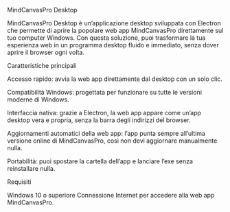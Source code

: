 MindCanvasPro Desktop

MindCanvasPro Desktop è un’applicazione desktop sviluppata con Electron che permette di aprire la popolare web app MindCanvasPro direttamente sul tuo computer Windows. Con questa soluzione, puoi trasformare la tua esperienza web in un programma desktop fluido e immediato, senza dover aprire il browser ogni volta.

Caratteristiche principali

Accesso rapido: avvia la web app direttamente dal desktop con un solo clic.

Compatibilità Windows: progettata per funzionare su tutte le versioni moderne di Windows.

Interfaccia nativa: grazie a Electron, la web app appare come un’app desktop vera e propria, senza la barra degli indirizzi del browser.

Aggiornamenti automatici della web app: l’app punta sempre all’ultima versione online di MindCanvasPro, così non devi aggiornare manualmente nulla.

Portabilità: puoi spostare la cartella dell’app e lanciare l’exe senza reinstallare nulla.

Requisiti

Windows 10 o superiore
Connessione Internet per accedere alla web app MindCanvasPro.
